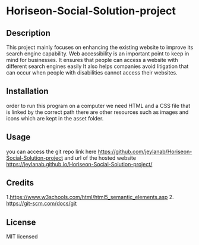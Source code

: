 # Horiseon-Social-Solution-project


## Description 

This project mainly focuses on enhancing the existing website to improve its search engine capability.
Web accessibility is an important point to keep in mind for businesses. It ensures that people can access a website with different search engines easily
It also helps companies avoid litigation that can occur when people with disabilities cannot access their websites.


## Installation

order to run this program on a computer we need HTML and a CSS file that is linked by the correct path 
there are other resources such as images and icons which are kept in the asset folder.

## Usage

you can access the git repo link here  https://github.com/jeylanab/Horiseon-Social-Solution-project and url of the hosted website https://jeylanab.github.io/Horiseon-Social-Solution-project/



## Credits

   1.https://www.w3schools.com/html/html5_semantic_elements.asp 
   2. https://git-scm.com/docs/git


## License

MIT licensed
